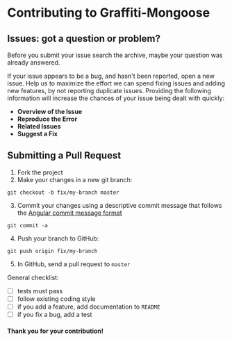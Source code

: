 # Contributing to Graffiti-Mongoose

## Issues: got a question or problem?

Before you submit your issue search the archive, maybe your question was already answered.

If your issue appears to be a bug, and hasn't been reported, open a new issue.
Help us to maximize the effort we can spend fixing issues and adding new
features, by not reporting duplicate issues.  Providing the following information will increase the
chances of your issue being dealt with quickly:

- **Overview of the Issue**
- **Reproduce the Error**
- **Related Issues**
- **Suggest a Fix**

## Submitting a Pull Request

1. Fork the project
2. Make your changes in a new git branch:

  ```shell
  git checkout -b fix/my-branch master
  ```
3. Commit your changes using a descriptive commit message that follows the [Angular commit message format](https://github.com/angular/angular.js/blob/master/CONTRIBUTING.md#commit-message-format)

  ```shell
  git commit -a
  ```
4. Push your branch to GitHub:

  ```shell
  git push origin fix/my-branch
  ```
5. In GitHub, send a pull request to `master`

General checklist:
  - [ ] tests must pass
  - [ ] follow existing coding style
  - [ ] if you add a feature, add documentation to `README`
  - [ ] if you fix a bug, add a test

#### Thank you for your contribution!
